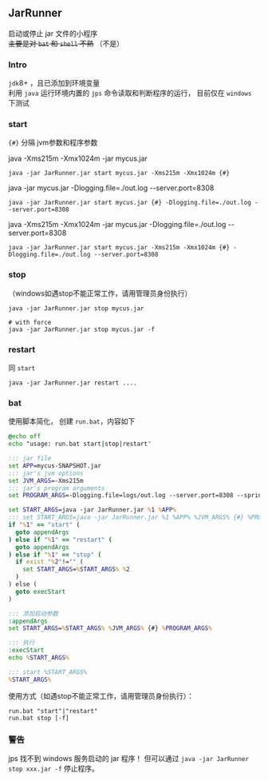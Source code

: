 ## JarRunner
启动或停止 jar 文件的小程序  
~~主要是对 `bat` 和 `shell` 不熟~~ （不是）

### Intro
`jdk`8+ ，且已添加到环境变量  
利用 `java` 运行环境内置的 `jps` 命令读取和判断程序的运行，
目前仅在 `windows` 下测试

### start
`{#}` 分隔 jvm参数和程序参数  

java -Xms215m -Xmx1024m -jar mycus.jar
```
java -jar JarRunner.jar start mycus.jar -Xms215m -Xmx1024m {#}
```

java -jar mycus.jar -Dlogging.file=./out.log --server.port=8308
```
java -jar JarRunner.jar start mycus.jar {#} -Dlogging.file=./out.log --server.port=8308
```

java -Xms215m -Xmx1024m -jar mycus.jar -Dlogging.file=./out.log --server.port=8308
```
java -jar JarRunner.jar start mycus.jar -Xms215m -Xmx1024m {#} -Dlogging.file=./out.log --server.port=8308
```

### stop
（windows如遇stop不能正常工作，请用管理员身份执行）
```
java -jar JarRunner.jar stop mycus.jar

# with force
java -jar JarRunner.jar stop mycus.jar -f 
```

### restart
同 `start`
```
java -jar JarRunner.jar restart ....
```
### bat
使用脚本简化， 创建 `run.bat`，内容如下
```bat
@echo off
echo "usage: run.bat start|stop|restart"

::: jar file
set APP=mycus-SNAPSHOT.jar
::: jar's jvm options
set JVM_ARGS=-Xms215m
::: jar's program arguments
set PROGRAM_ARGS=-Dlogging.file=logs/out.log --server.port=8308 --spring.profiles.active=dev

set START_ARGS=java -jar JarRunner.jar %1 %APP%
::: set START_ARGS=java -jar JarRunner.jar %1 %APP% %JVM_ARGS% {#} %PROGRAM_ARGS%
if "%1" == "start" (
  goto appendArgs
) else if "%1" == "restart" (
  goto appendArgs
) else if "%1" == "stop" (
  if exist "%2"!="" (
    set START_ARGS=%START_ARGS% %2
  )
) else (
  goto execStart
)

::: 添加启动参数
:appendArgs
set START_ARGS=%START_ARGS% %JVM_ARGS% {#} %PROGRAM_ARGS%

::: 执行
:execStart
echo %START_ARGS%

::: start %START_ARGS%
%START_ARGS%
```
使用方式（如遇stop不能正常工作，请用管理员身份执行）：
```
run.bat "start"|"restart"
run.bat stop [-f]
```

### 警告
jps 找不到 windows 服务启动的 jar 程序！
但可以通过 `java -jar JarRunner stop xxx.jar -f` 停止程序。
